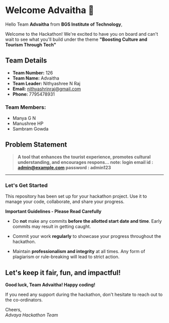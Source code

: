 # Welcome Advaitha 👋

Hello Team **Advaitha** from **BGS Institute of Technology**,

Welcome to the Hackathon! We're excited to have you on board and can't wait to see what you'll build under the theme **"Boosting Culture and Tourism Through Tech"** 

## Team Details

- **Team Number:** 126  
- **Team Name:** Advaitha
- **Team Leader:** Nithyashree N Raj  
- **Email:** nithyashrinraj@gmail.com  
- **Phone:** 7795478931  

### Team Members:
- Manya G N 
- Manushree HP 
- Sambram Gowda 

## Problem Statement

> **A tool that enhances the tourist experience, promotes cultural understanding, and encourages respons...
> note: login email id : admin@example.com password : admin123**

---

### Let's Get Started 

This repository has been set up for your hackathon project. Use it to manage your code, collaborate, and share your progress.

**Important Guidelines - Please Read Carefully**

- Do **not** make any commits **before the allotted start date and time**. Early commits may result in getting caught.
- Commit your work **regularly** to showcase your progress throughout the hackathon.

- Maintain **professionalism and integrity** at all times. Any form of plagiarism or rule-breaking will lead to strict action.

Let's keep it fair, fun, and impactful! 
---

**Good luck, Team Advaitha! Happy coding!**

If you need any support during the hackathon, don't hesitate to reach out to the co-ordinators.

Cheers,  
_Advaya Hackathon Team_
